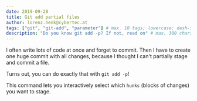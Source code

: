 ```yaml
---
date: 2019-09-28
title: Git add partial files
author: lorenz.henk@cybertec.at
tags: ["git", "git-add", "parameter"] # max. 10 tags; lowercase; dash-separated
description: "Do you know git add -p? If not, read on" # max. 300 chars.
---
```


I often write lots of code at once and forget to commit.
Then I have to create one huge commit with all changes,
because I thought I can't partially stage and commit a file.

Turns out, you can do exactly that with `git add -p`!

This command lets you interactively select which `hunks` (blocks of changes)
you want to stage.

